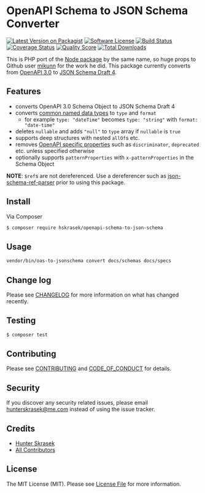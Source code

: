 # OpenAPI Schema to JSON Schema Converter

[![Latest Version on Packagist][ico-version]][link-packagist]
[![Software License][ico-license]](LICENSE.md)
[![Build Status][ico-travis]][link-travis]
[![Coverage Status][ico-scrutinizer]][link-scrutinizer]
[![Quality Score][ico-code-quality]][link-code-quality]
[![Total Downloads][ico-downloads]][link-downloads]

This is PHP port of the [Node package](https://github.com/mikunn/openapi-schema-to-json-schema) by the same name, so huge props to Github user [mikunn](https://github.com/mikunn) for the work he did.
This package currently converts from [OpenAPI 3.0](https://github.com/OAI/OpenAPI-Specification/blob/master/versions/3.0.0.md) to [JSON Schema Draft 4](http://json-schema.org/specification-links.html#draft-4).

## Features

* converts OpenAPI 3.0 Schema Object to JSON Schema Draft 4
* converts [common named data types](https://github.com/OAI/OpenAPI-Specification/blob/master/versions/3.0.0.md#data-types) to `type` and `format`
  * for example `type: "dateTime"` becomes `type: "string"` with `format: "date-time"`
* deletes `nullable` and adds `"null"` to `type` array if `nullable` is `true`
* supports deep structures with nested `allOf`s etc.
* removes [OpenAPI specific properties](https://github.com/OAI/OpenAPI-Specification/blob/master/versions/3.0.0.md#fixed-fields-20) such as `discriminator`, `deprecated` etc. unless specified otherwise
* optionally supports `patternProperties` with `x-patternProperties` in the Schema Object

**NOTE**: `$ref`s are not dereferenced. Use a dereferencer such as [json-schema-ref-parser](https://www.npmjs.com/package/json-schema-ref-parser) prior to using this package.

## Install

Via Composer

``` bash
$ composer require hskrasek/openapi-schema-to-json-schema
```

## Usage

``` bash
vendor/bin/oas-to-jsonschema convert docs/schemas docs/specs
```

## Change log

Please see [CHANGELOG](CHANGELOG.md) for more information on what has changed recently.

## Testing

``` bash
$ composer test
```

## Contributing

Please see [CONTRIBUTING](CONTRIBUTING.md) and [CODE_OF_CONDUCT](CODE_OF_CONDUCT.md) for details.

## Security

If you discover any security related issues, please email hunterskrasek@me.com instead of using the issue tracker.

## Credits

- [Hunter Skrasek][link-author]
- [All Contributors][link-contributors]

## License

The MIT License (MIT). Please see [License File](LICENSE.md) for more information.

[ico-version]: https://img.shields.io/packagist/v/hskrasek/openapi-schema-to-json-schema.svg?style=flat-square
[ico-license]: https://img.shields.io/badge/license-MIT-brightgreen.svg?style=flat-square
[ico-travis]: https://img.shields.io/travis/hskrasek/openapi-schema-to-jsonschema/master.svg?style=flat-square
[ico-scrutinizer]: https://img.shields.io/scrutinizer/coverage/g/hskrasek/openapi-schema-to-jsonschema.svg?style=flat-square
[ico-code-quality]: https://img.shields.io/scrutinizer/g/hskrasek/openapi-schema-to-jsonschema.svg?style=flat-square
[ico-downloads]: https://img.shields.io/packagist/dt/hskrasek/openapi-schema-to-json-schema.svg?style=flat-square

[link-packagist]: https://packagist.org/packages/hskrasek/openapi-schema-to-json-schema
[link-travis]: https://travis-ci.org/hskrasek/openapi-schema-to-jsonschema
[link-scrutinizer]: https://scrutinizer-ci.com/g/hskrasek/openapi-schema-to-jsonschema/code-structure
[link-code-quality]: https://scrutinizer-ci.com/g/hskrasek/openapi-schema-to-jsonschema
[link-downloads]: https://packagist.org/packages/hskrasek/openapi-schema-to-json-schema
[link-author]: https://github.com/hskrasek
[link-contributors]: ../../contributors
